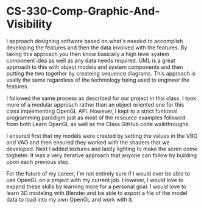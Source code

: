 # CS-330-Comp-Graphic-And-Visibility

I approach designing software based on what's needed to accomplish developing the features and then the data involved with the features.  By taking this approach you then know basically a high level system component idea as well as any data needs required.  UML is a great approach to this with object models and system components and then putting the two together by createing sequence diagrams.  This approach is usally the same regardless of the techniology being used to engineer the features.

I followed the same process as described for our project in this class.  I took more of a modular approach rather than an object oriented one for this class implementing OpenGL API.  However, I kept to a strict funtional programming paradigm just as most of the resource examples followed from both Learn OpenGL as well as the Class GitHub code walkthroughs.

I ensured first that my models were created by setting the values in the VBO and VAO and then ensured they worked with the shaders that we developed.  Next I added textures and lastly lighting to make the scren come togheter.  It was a very iterative approach that anyone can follow by building upon each previous step.

For the future of my career, I'm not entirely sure if I would ever be able to use OpenGL on a project with my current job.  However, I would love to expand these skills by learning more for a personal goal.  I would love to learn 3D modeling with Blender and be able to export a file of the model data to load into my own OpenGL and work with it.


